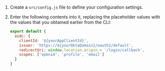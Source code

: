 1. Create a `src/config.js` file to define your configuration settings.

2. Enter the following contents into it, replacing the placeholder values with the values that you obtained earlier from the CLI:

   ```js
   export default {
     oidc: {
       clientId: '${yourAppClientId}',
       issuer: 'https://${yourOktaDomain}/oauth2/default',
       redirectUri: window.location.origin + '/login/callback',
       scopes: ['openid', 'profile', 'email']
     }
   }
   ```
